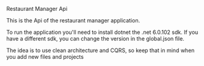 Restaurant Manager Api

This is the Api of the restaurant manager application.

To run the application you'll need to install dotnet the .net 6.0.102 sdk. 
If you have a different sdk, you can change the version in the global.json file.

The idea is to use clean architecture and CQRS, so keep that in mind when you add new files and projects